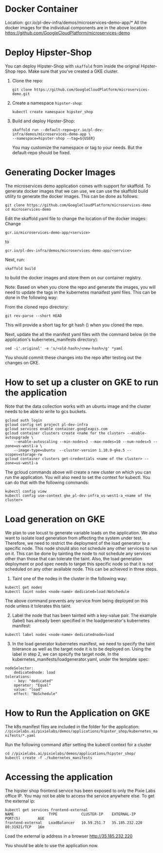 # Docker Container
Location: gcr.io/pl-dev-infra/demos/microservices-demo-app/*
All the docker images for the individual components are in the above location
https://github.com/GoogleCloudPlatform/microservices-demo

# Deploy Hipster-Shop
You can deploy Hipster-Shop with `skaffold` from inside the original Hipster-Shop repo.
Make sure that you've created a GKE cluster.

1.  Clone the repo:
    ```
    git clone https://github.com/GoogleCloudPlatform/microservices-demo.git
    ```
2.  Create a namespace `hipster-shop`:
    ```
    kubectl create namespace hipster_shop
    ```
3.  Build and deploy Hipster-Shop:
    ```
    skaffold run --default-repo=gcr.io/pl-dev-infra/demos/microservices-demo-app \
    --namespace=hipster-shop --tag=${USER}
    ```
    You may customize the namespace or tag to your needs. But the default-repo should be fixed.

# Generating Docker Images
The microservices demo application comes with support for skaffold.
To generate docker images that we can use, we can use the skaffold
build utility to generate the docker images. This can be done as follows:
```
git clone https://github.com/GoogleCloudPlatform/microservices-demo
cd microservices-demo
```

Edit the skaffold.yaml file to change the location of the docker images:
Change
```
gcr.io/microservices-demo-app/<service>
```
to
```
gcr.io/pl-dev-infra/demos/microservices-demo-app/<service>
```

Next, run:
```
skaffold build
```
to build the docker images and store them on our container registry.

Note: Based on when you clone the repo and generate the images, you will need to
update the tags in the kubernetes manaifest yaml files. This can be done in the following way:

From the cloned repo directory:
```
git rev-parse --short HEAD
```
This will provide a short tag for git hash (<new-hash>) when you cloned the repo.

Next, update the all the manifest yaml files with the command below
(in the application's kubernetes_manifests directory):
```
sed -i'.original' -e 's/<old-hash>/<new-hash>/g' *yaml
```
You should commit these changes into the repo after testing out the changes
on GKE.

# How to set up a cluster on GKE to run the application
Note that the data collection works with an ubuntu image and the cluster needs to be able to write to gcs buckets.
```
gcloud auth login
gcloud config set project pl-dev-infra
gcloud services enable container.googleapis.com
gcloud container clusters create <name for the cluster> --enable-autoupgrade \
    --enable-autoscaling --min-nodes=3 --max-nodes=10 --num-nodes=5 --zone=us-west1-a \
    --image-type=ubuntu  --cluster-version 1.10.9-gke.5 --scopes=storage-rw
gcloud container clusters get-credentials <name of the cluster> --zone=us-west1-a
```
The gcloud commands above will create a new cluster on which you can run the application.
You will also need to set the context for kubectl. You can do that with the following commands:
```
kubectl config view
kubectl config use-context gke_pl-dev-infra_us-west1-a_<name of the cluster>
```

# Load generation on GKE
We plan to use locust to generate variable loads on the application. We also want to isolate load
generation from affecting the system under test. Therefore, we need to restrict the deployment of
the load generator to a specific node. This node should also not schedule any other services to run on
it. This can be done by tainting the node to not schedule any services other than those that can  tolerate
the taint. Also, the load generation deployment or pod spec needs to target this specific node so that it is
not scheduled on any other available node. This can be achieved in three steps.

1. Taint one of the nodes in the cluster in the following way:
```
kubectl get nodes
kubectl taint nodes <node-name> dedicated=load:NoSchedule
```
The above command prevents any service from being deployed on this node unless it tolerates this taint.

2. Label the node that has been tainted with a key-value pair. The example (label) has already been specified in the
loadgenerator's kubernetes manifest:
```
kubectl label nodes <node-name> dedicatednode=load
```

3. In the load generator kubernetes manifest, we need to specify the taint
tolerance as well as the target node it is to be deployed on. Using the label in step 2,
we can specify the target node. In the kubernetes_manifests/loadgenerator.yaml, under the template spec:
```
nodeSelector:
    dedicatednode: load
tolerations:
    - key: "dedicated"
    operator: "Equal"
    value: "load"
    effect: "NoSchedule"
```

# How to Run the Application on GKE
The k8s manifest files are included in the folder for the application:
`//pixielabs.ai/pixielabs/demos/applications/hipster_shop/kubernetes_manifests/*.yaml`

Run the following command after setting the kubectl context for a cluster

```
cd //pixielabs.ai/pixielabs/demos/applications/hipster_shop/
kubectl create -f ./kubernetes_manifests
```

# Accessing the application

The hipster shop frontend service has been exposed to only the Pixie Labs office IP.
You may not be able to access the service anywhere else. To get the external ip:

```
kubectl get services frontend-external
NAME                TYPE           CLUSTER-IP    EXTERNAL-IP      PORT(S)        AGE
frontend-external   LoadBalancer   10.59.251.7   35.185.232.220   80:31921/TCP   16m
```

Load the external ip address in a browser
http://35.185.232.220

You should be able to use the application now.
